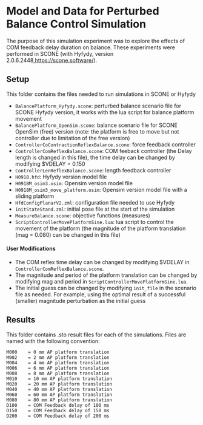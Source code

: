 # Model and Data for Perturbed Balance Control Simulation

The purpose of this simulation experiment was to explore the effects of COM feedback delay duration on balance. These experiments were performed in SCONE (with Hyfydy, version 2.0.6.2448,https://scone.software/).

## Setup

This folder contains the files needed to run simulations in SCONE or Hyfydy
* ```BalancePlatform_Hyfydy.scone```: perturbed balance scenario file for SCONE Hyfydy version, it works with the lua script for balance platform movement
*  ```BalancePlatform_OpenSim.scone```: balance scenario file for SCONE OpenSim (free) version (note: the platform is free to move but not controller due to limitation of the free version)
*  ```ControllerCoContractionReflexBalance.scone```: force feedback controller
*  ```ControllerComReflexBalance.scone```: COM feeback controller (the Delay length is changed in this file), the time delay can be changed by modifying $VDELAY = 0.150
*  ```ControllerLenReflexBalance.scone```: length feedback controller
*  ```H0918.hfd```: Hyfydy version model file
*  ```H0918M_osim3.osim```: Opensim version model file
*  ```H0918M_osim3_move_platform.osim```: Opensim version model file with a sliding platform
*  ```HfdConfigPlanarV2.zml```: configuration file needed to use Hyfydy
*  ```InitStateStand.zml```: initial pose file at the start of the simulation
*  ```MeasureBalance.scone```: objective functions (measures)
*  ```ScriptControllerMovePlatformSine.lua```: lua script to control the movement of the platform (the magnitude of the platform translation (mag = 0.080) can be changed in this file)

#### User Modifications
* The COM reflex time delay can be changed by modifying $VDELAY in ```ControllerComReflexBalance.scone```.
* The magnitude and period of the platform translation can be changed by modifying mag and period in ```ScriptControllerMovePlatformSine.lua```.
* The initial guess can be changed by modifying ```init_file``` in the scenario file as needed. For example, using the optimal result of a successful (smaller) magnitude perturbation as the initial guess 

## Results 
This folder contains .sto result files for each of the simulations. Files are named with the following convention:
```
M000 	= 0 mm AP platform translation		
M002	= 2 mm AP platform translation		
M004	= 4 mm AP platform translation		
M006 	= 6 mm AP platform translation
M008 	= 8 mm AP platform translation
M010	= 10 mm AP platform translation
M020	= 20 mm AP platform translation
M040	= 40 mm AP platform translation
M060	= 60 mm AP platform translation
M080	= 80 mm AP platform translation
D100	= COM Feedback delay of 100 ms
D150 	= COM Feedback delay of 150 ms
D200	= COM Feedback delay of 200 ms
```
